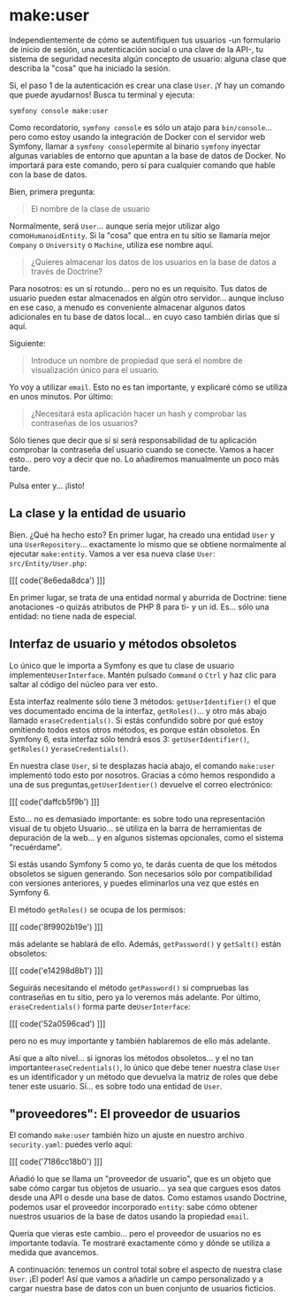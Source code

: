 # make:user

Independientemente de cómo se autentifiquen tus usuarios -un formulario de inicio de sesión, una autenticación social o una clave de la API-, tu sistema de seguridad necesita algún concepto de usuario: alguna clase que describa la "cosa" que ha iniciado la sesión.

Sí, el paso 1 de la autenticación es crear una clase `User`. ¡Y hay un comando que puede ayudarnos! Busca tu terminal y ejecuta:

```terminal
symfony console make:user
```

Como recordatorio, `symfony console` es sólo un atajo para `bin/console`... pero como estoy usando la integración de Docker con el servidor web Symfony, llamar a `symfony console`permite al binario `symfony` inyectar algunas variables de entorno que apuntan a la base de datos de Docker. No importará para este comando, pero sí para cualquier comando que hable con la base de datos.

Bien, primera pregunta:

> El nombre de la clase de usuario

Normalmente, será `User`... aunque sería mejor utilizar algo como`HumanoidEntity`. Si la "cosa" que entra en tu sitio se llamaría mejor `Company` o `University` o `Machine`, utiliza ese nombre aquí.

> ¿Quieres almacenar los datos de los usuarios en la base de datos a través de Doctrine? 

Para nosotros: es un sí rotundo... pero no es un requisito. Tus datos de usuario pueden estar almacenados en algún otro servidor... aunque incluso en ese caso, a menudo es conveniente almacenar algunos datos adicionales en tu base de datos local... en cuyo caso también dirías que sí aquí.

Siguiente:

> Introduce un nombre de propiedad que será el nombre de visualización único para el usuario.

Yo voy a utilizar `email`. Esto no es tan importante, y explicaré cómo se utiliza en unos minutos. Por último:

> ¿Necesitará esta aplicación hacer un hash y comprobar las contraseñas de los usuarios?

Sólo tienes que decir que sí si será responsabilidad de tu aplicación comprobar la contraseña del usuario cuando se conecte. Vamos a hacer esto... pero voy a decir que no. Lo añadiremos manualmente un poco más tarde.

Pulsa enter y... ¡listo!

## La clase y la entidad de usuario

Bien. ¿Qué ha hecho esto? En primer lugar, ha creado una entidad `User` y una `UserRepository`... exactamente lo mismo que se obtiene normalmente al ejecutar `make:entity`. Vamos a ver esa nueva clase `User`: `src/Entity/User.php`:

[[[ code('8e6eda8dca') ]]]

En primer lugar, se trata de una entidad normal y aburrida de Doctrine: tiene anotaciones -o quizás atributos de PHP 8 para ti- y un id. Es... sólo una entidad: no tiene nada de especial.

## Interfaz de usuario y métodos obsoletos

Lo único que le importa a Symfony es que tu clase de usuario implemente`UserInterface`. Mantén pulsado `Command` o `Ctrl` y haz clic para saltar al código del núcleo para ver esto.

Esta interfaz realmente sólo tiene 3 métodos: `getUserIdentifier()` el que ves documentado encima de la interfaz, `getRoles()`... y otro más abajo llamado `eraseCredentials()`. Si estás confundido sobre por qué estoy omitiendo todos estos otros métodos, es porque están obsoletos. En Symfony 6, esta interfaz sólo tendrá esos 3: `getUserIdentifier()`, `getRoles()` y`eraseCredentials()`.

En nuestra clase `User`, si te desplazas hacia abajo, el comando `make:user` implementó todo esto por nosotros. Gracias a cómo hemos respondido a una de sus preguntas,`getUserIdentier()` devuelve el correo electrónico:

[[[ code('daffcb5f9b') ]]]

Esto... no es demasiado importante: es sobre todo una representación visual de tu objeto Usuario... se utiliza en la barra de herramientas de depuración de la web... y en algunos sistemas opcionales, como el sistema "recuérdame".

Si estás usando Symfony 5 como yo, te darás cuenta de que los métodos obsoletos se siguen generando. Son necesarios sólo por compatibilidad con versiones anteriores, y puedes eliminarlos una vez que estés en Symfony 6.

El método `getRoles()` se ocupa de los permisos:

[[[ code('8f9902b19e') ]]]

más adelante se hablará de ello. Además, `getPassword()` y `getSalt()` están obsoletos:

[[[ code('e14298d8b1') ]]]

Seguirás necesitando el método `getPassword()` si compruebas las contraseñas en tu sitio, pero ya lo veremos más adelante. Por último, `eraseCredentials()` forma parte de`UserInterface`:

[[[ code('52a0596cad') ]]]

pero no es muy importante y también hablaremos de ello más adelante.

Así que a alto nivel... si ignoras los métodos obsoletos... y el no tan importante`eraseCredentials()`, lo único que debe tener nuestra clase `User` es un identificador y un método que devuelva la matriz de roles que debe tener este usuario. Sí... es sobre todo una entidad de `User`.

## "proveedores": El proveedor de usuarios

El comando `make:user` también hizo un ajuste en nuestro archivo `security.yaml`: puedes verlo aquí:

[[[ code('7186cc18b0') ]]]

Añadió lo que se llama un "proveedor de usuario", que es un objeto que sabe cómo cargar tus objetos de usuario... ya sea que cargues esos datos desde una API o desde una base de datos. Como estamos usando Doctrine, podemos usar el proveedor incorporado `entity`: sabe cómo obtener nuestros usuarios de la base de datos usando la propiedad `email`.

Quería que vieras este cambio... pero el proveedor de usuarios no es importante todavía. Te mostraré exactamente cómo y dónde se utiliza a medida que avancemos.

A continuación: tenemos un control total sobre el aspecto de nuestra clase `User`. ¡El poder! Así que vamos a añadirle un campo personalizado y a cargar nuestra base de datos con un buen conjunto de usuarios ficticios.